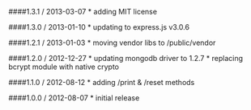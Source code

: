 ####1.3.1 / 2013-03-07
	* adding MIT license

####1.3.0 / 2013-01-10
	* updating to express.js v3.0.6

####1.2.1 / 2013-01-03
	* moving vendor libs to /public/vendor

####1.2.0 / 2012-12-27
    * updating mongodb driver to 1.2.7
    * replacing bcrypt module with native crypto

####1.1.0 / 2012-08-12
    * adding /print & /reset methods

####1.0.0 / 2012-08-07
    * initial release

